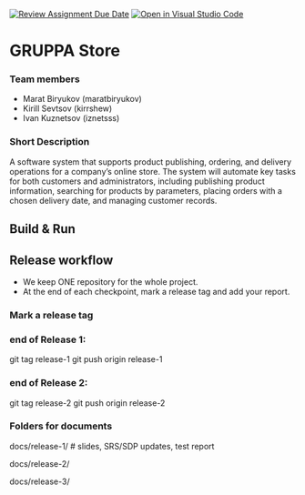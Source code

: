 [![Review Assignment Due Date](https://classroom.github.com/assets/deadline-readme-button-22041afd0340ce965d47ae6ef1cefeee28c7c493a6346c4f15d667ab976d596c.svg)](https://classroom.github.com/a/Unv3Nbtc)
[![Open in Visual Studio Code](https://classroom.github.com/assets/open-in-vscode-2e0aaae1b6195c2367325f4f02e2d04e9abb55f0b24a779b69b11b9e10269abc.svg)](https://classroom.github.com/online_ide?assignment_repo_id=20579975&assignment_repo_type=AssignmentRepo)
# GRUPPA Store
### Team members
- Marat Biryukov (maratbiryukov)
- Kirill Sevtsov (kirrshew)
- Ivan Kuznetsov (iznetsss)
### Short Description 
A software system that supports product publishing, ordering, and delivery operations for a company’s online store. The system will automate key tasks for both customers and administrators, including publishing product information, searching for products by parameters, placing orders with a chosen delivery date, and managing customer records.

## Build & Run
## Release workflow
- We keep ONE repository for the whole project.
- At the end of each checkpoint, mark a release tag and add your report.

### Mark a release tag
###  end of Release 1:
git tag release-1
git push origin release-1

###  end of Release 2:
git tag release-2
git push origin release-2

### Folders for documents
docs/release-1/  # slides, SRS/SDP updates, test report

docs/release-2/

docs/release-3/
